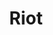 ---
title: Riot
excerpt: >-
  Displays a list of accounts in a specific category according to your
  parameters.
api:
  file: market.json
  operationId: Category.Riot
hidden: false
---